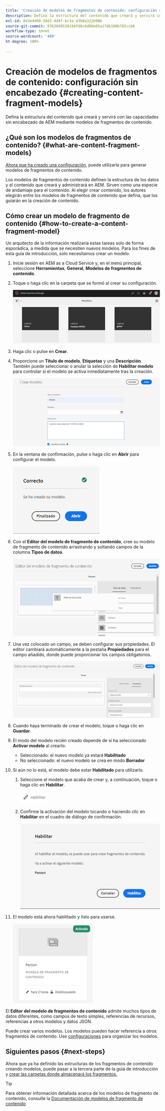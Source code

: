 ```yaml
---
title: 'Creación de modelos de fragmentos de contenido: configuración sin encabezado'
description: Defina la estructura del contenido que creará y servirá con las capacidades sin encabezado de AEM mediante modelos de fragmentos de contenido.
exl-id: 8e3e4d00-34d3-4d4f-bc3a-43b8a322b986
source-git-commit: 87630d9530194fd0c6d88e05a17db108b765ccb6
workflow-type: tm+mt
source-wordcount: '489'
ht-degree: 100%

---
```


# Creación de modelos de fragmentos de contenido: configuración sin encabezado {#creating-content-fragment-models}

Defina la estructura del contenido que creará y servirá con las capacidades sin encabezado de AEM mediante modelos de fragmentos de contenido.

## ¿Qué son los modelos de fragmentos de contenido? {#what-are-content-fragment-models}

[Ahora que ha creado una configuración,](create-configuration.md) puede utilizarla para generar modelos de fragmentos de contenido.

Los modelos de fragmentos de contenido definen la estructura de los datos y el contenido que creará y administrará en AEM. Sirven como una especie de andamiaje para el contenido. Al elegir crear contenido, los autores elegirán entre los modelos de fragmentos de contenido que defina, que los guiarán en la creación de contenido.

## Cómo crear un modelo de fragmento de contenido {#how-to-create-a-content-fragment-model}

Un arquitecto de la información realizaría estas tareas solo de forma esporádica, a medida que se necesiten nuevos modelos. Para los fines de esta guía de introducción, solo necesitamos crear un modelo.

1. Inicie sesión en AEM as a Cloud Service y, en el menú principal, seleccione **Herramientas**, **General**, **Modelos de fragmentos de contenido**.
1. Toque o haga clic en la carpeta que se formó al crear su configuración.

   ![La carpeta de modelos](../assets/models-folder.png)
1. Haga clic o pulse en **Crear**.
1. Proporcione un **Título de modelo**, **Etiquetas** y una **Descripción**. También puede seleccionar o anular la selección de **Habilitar modelo** para controlar si el modelo se activa inmediatamente tras la creación.

   ![Creación de un modelo](../assets/models-create.png)
1. En la ventana de confirmación, pulse o haga clic en **Abrir** para configurar el modelo.

   ![Ventana de confirmación](../assets/models-confirmation.png)
1. Con el **Editor del modelo de fragmento de contenido**, cree su modelo de fragmento de contenido arrastrando y soltando campos de la columna **Tipos de datos**.

   ![Arrastre y coloque campos](../assets/models-drag-and-drop.png)

1. Una vez colocado un campo, se deben configurar sus propiedades. El editor cambiará automáticamente a la pestaña **Propiedades** para el campo añadido, donde puede proporcionar los campos obligatorios.

   ![Configure las propiedades](../assets/models-configure-properties.png)

1. Cuando haya terminado de crear el modelo, toque o haga clic en **Guardar**.

1. El modo del modelo recién creado depende de si ha seleccionado **Activar modelo** al crearlo:
   * Seleccionado: el nuevo modelo ya estará **Habilitado**
   * No seleccionado: el nuevo modelo se crea en modo **Borrador**

1. Si aún no lo está, el modelo debe estar **Habilitado** para utilizarlo.
   1. Seleccione el modelo que acaba de crear y, a continuación, toque o haga clic en **Habilitar**.

      ![Activación del modelo](../assets/models-enable.png)
   1. Confirme la activación del modelo tocando o haciendo clic en **Habilitar** en el cuadro de diálogo de confirmación.

      ![Activación del cuadro de diálogo de confirmación](../assets/models-enabling.png)
1. El modelo está ahora habilitado y listo para usarse.

   ![Modelo habilitado](../assets/models-enabled.png)

El **Editor del modelo de fragmentos de contenido** admite muchos tipos de datos diferentes, como campos de texto simples, referencias de recursos, referencias a otros modelos y datos JSON.

Puede crear varios modelos. Los modelos pueden hacer referencia a otros fragmentos de contenido. Use [configuraciones](create-configuration.md) para organizar los modelos.

## Siguientes pasos {#next-steps}

Ahora que ya ha definido las estructuras de los fragmentos de contenido creando modelos, puede pasar a la tercera parte de la guía de introducción y [crear las carpetas donde almacenará los fragmentos.](create-assets-folder.md)

>[!TIP]
>
>Para obtener información detallada acerca de los modelos de fragmento de contenido, consulte la [Documentación de modelos de fragmento de contenido](/help/sites-cloud/administering/content-fragments/content-fragment-models.md)
